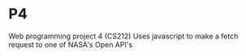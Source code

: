 # P4
Web programming project 4 (CS212)
Uses javascript to make a fetch request to one of NASA's Open API's
